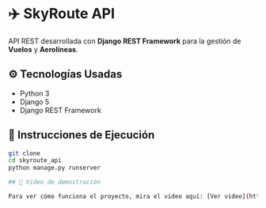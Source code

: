 # ✈️ SkyRoute API

API REST desarrollada con **Django REST Framework** para la gestión de **Vuelos** y **Aerolíneas**.

## ⚙️ Tecnologías Usadas
- Python 3
- Django 5
- Django REST Framework

## 🚀 Instrucciones de Ejecución
```bash
git clone 
cd skyroute_api
python manage.py runserver

## 🎥 Video de demostración

Para ver cómo funciona el proyecto, mira el video aquí: [Ver video](https://www.youtube.com/watch?v=cNt3FsHKjQE)
